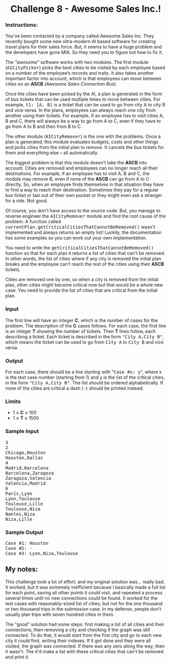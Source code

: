 <h1 align="center">
	Challenge 8 - Awesome Sales Inc.!
</h1>
	
### Instructions:
<p>
You've been contacted by a company called Awesome Sales Inc. They recently bought some new ultra-modern
AI based software for creating travel plans for their sales force. But, it seems to have a huge problem
and the developers have gone MIA. So they need you to figure out how to fix it.
</p>

<p>
The <i>"awesome"</i> software works with two modules. The first module (<samp>AICityPicker</samp>) picks
the best cities to be visited by each employee based on a number of the employee’s records and traits.
It also takes another important factor into account, which is that employees can move between cities
on an <b>ASCB</b> (<i>Awesome Sales Connection Bus</i>).
</p>

<p>
Once the cities have been picked by the AI, a plan is generated in the form of bus tickets that can
be used multiple times to move between cities. For example, <samp>t1: [A, B]</samp> is a ticket that
can be used to go from city A to city B and vice versa. In the plans, employees can always reach one
city from another using their tickets. For example, if an employee has to visit cities A, B and C,
there will always be a way to go from A to C, even if they have to go from A to B and then from B to C.
</p>

<p>
The other module (<samp>AICityRemover</samp>) is the one with the problems. Once a plan is generated,
this module evaluates budgets, costs and other things and picks cities from the initial plan to remove.
It cancels the bus tickets for them and everything else – all automatically.
</p>

<p>
The biggest problem is that this module doesn't take the <b>ASCB</b> into account. Cities are removed
and employees can no longer reach all their destinations. For example, if an employee has to visit
A, B and C, the module may remove B, even if none of the <b>ASCB</b> can go from A to C directly. So, when an employee finds themselves in that situation they have to find a way to reach their destination. Sometimes they pay for a regular bus ticket or taxi out of their own pocket or they might even ask a stranger for a ride. Not good.
</p>

<p>
Of course, you don't have access to the source code. But, you manage to reverse engineer the
<samp>AICityRemover</samp> module and find the root cause of the problem. A function called
<samp>currentPlan.getCriticalCitiesThatCannotBeRemoved()</samp> wasn't implemented and always
returns an empty list! Luckily, the documentation has some examples so you can work out your own implementation.
</p>

<p>
You need to write the <samp>getCriticalCitiesThatCannotBeRemoved()</samp> function so that for each
plan it returns a list of cities that can't be removed. In other words, the list of cities where if
any city is removed the initial plan breaks and the employee can't reach the rest of the cities
using their <b>ASCB</b> tickets.
</p>

<p>
Cities are removed one by one, so when a city is removed from the initial plan, other cities might
become critical now but that would be a whole new case. You need to provide the list of cities that
are critical from the initial plan.
<p>

<h3>Input</h3>
<p>
The first line will have an integer <b>C</b>, which is the number of cases for the problem. The
description of the <b>C</b> cases follows. For each case, the first line is an integer <b>T</b>
showing the number of tickets. Then <b>T</b> lines follow, each describing a ticket. Each ticket
is described in the form <samp>"City A,City B"</samp>, which means the ticket can be used to go
from <samp>City A</samp> to <samp>City B</samp> and vice versa.
</p>

<h3>Output</h3>
<p>
For each case, there should be a line starting with "<samp>Case #x: y</samp>", where x is the test case number
(starting from 1) and y is the list of the critical cities, in the form
<samp>"City A,City B"</samp>. The list should be ordered alphabetically. If none of the cities are
critical a dash (<samp>-</samp>) should be printed instead.
</p>

<h3>Limits</h3>
<ul class="list">
<li>1 &le; <b>C</b> &le; 100</li>
<li>1 &le; <b>T</b> &le; 1500</li>
</ul>

<h3>Sample Input</h3>

<pre>
3
2
Chicago,Houston
Houston,Dallas
4
Madrid,Barcelona
Barcelona,Zaragoza
Zaragoza,Valencia
Valencia,Madrid
6
París,Lyon
Lyon,Toulouse
Toulouse,Lille
Toulouse,Niza
Nantes,Niza
Niza,Lille
</pre>

<h3>Sample Output</h3>

<pre>
Case #1: Houston
Case #2: -
Case #3: Lyon,Niza,Toulouse
</pre>

## My notes: 

This challenge took a lot of effort, and my original solution was... really bad. It worked, but it was extremely inefficient because I basically made a full list for each point, saving all other points it could visit, and repeated a process several times until no new connections could be found. It worked for the test cases with reasonably-sized list of cities, but not for the one thousand or two thousand trips in the submission case. In my defense, people don't usually plan trips with seven hundred cities in them. 

The "good" solution had some steps: first making a list of all cities and their connections, then removing a city and checking if the graph was still connected. To do that, it would start from the first city and go to each new city it could find, writing their indexes. If it got done and they were all visited, the graph was connected. If there was any zero along the way, then it wasn't. The it'd make a list with these critical cities that can't be removed and print it. 
